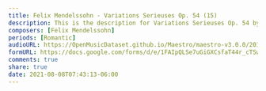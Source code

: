 ```yaml
---
title: Felix Mendelssohn - Variations Serieuses Op. 54 (15)
description: This is the description for Variations Serieuses Op. 54 by Felix Mendelssohn
composers: [Felix Mendelssohn]
periods: [Romantic]
audioURL: https://OpenMusicDataset.github.io/Maestro/maestro-v3.0.0/2013/ORIG-MIDI_03_7_10_13_Group_MID--AUDIO_18_R3_2013_wav--3.midi
formURL: https://docs.google.com/forms/d/e/1FAIpQLSe7uGiGXCsfaT44r_cTSw4eDIK77fKiXMG_jD_2C_WWlZY9yw/viewform
comments: true
share: true
date: 2021-08-08T07:43:13-06:00
---
```

